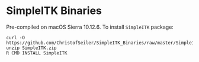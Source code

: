 # SimpleITK Binaries

Pre-compiled on macOS Sierra 10.12.6. To install `SimpleITK` package:

```
curl -O https://github.com/ChristofSeiler/SimpleITK_Binaries/raw/master/SimpleITK.zip
unzip SimpleITK.zip
R CMD INSTALL SimpleITK
```
